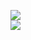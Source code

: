 [![](https://img.shields.io/badge/Made%20With-Github%20Spray-lightgrey.svg?style=for-the-badge&logo=github)](https://github.com/Annihil/github-spray#10899)  
[![](https://i.imgur.com/2DrTn0Z.gif)](https://github.com/Annihil/github-spray)